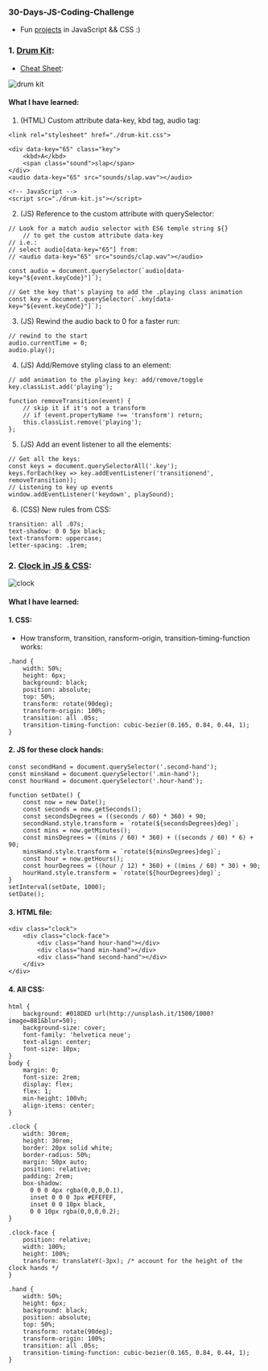### 30-Days-JS-Coding-Challenge
- Fun [projects](https://github.com/stevedang125/30-Days-JS-Coding-Challenge/tree/master/projects) in JavaScript && CSS :)

### 1. [Drum Kit](https://github.com/stevedang125/30-Days-JS-Coding-Challenge/tree/master/projects/01-Drum%20Kit):
- [Cheat Sheet](https://github.com/stevedang125/30-Days-JS-Coding-Challenge/blob/master/projects/01-Drum%20Kit/CheatSheet.md):

![drum kit](https://user-images.githubusercontent.com/32247767/50623501-89476280-0ee4-11e9-9ae6-1d2c6f41e3b9.gif)

#### What I have learned:
1. (HTML) Custom attribute data-key, kbd tag, audio tag:
```
<link rel="stylesheet" href="./drum-kit.css">
```
```
<div data-key="65" class="key">
    <kbd>A</kbd>
    <span class="sound">slap</span>
</div>
<audio data-key="65" src="sounds/slap.wav"></audio>
```
```
<!-- JavaScript -->
<script src="./drum-kit.js"></script>
```

2. (JS) Reference to the custom attribute with querySelector:
```
// Look for a match audio selector with ES6 temple string ${}
    // to get the custom attribute data-key 
// i.e.: 
// select audio[data-key="65"] from: 
// <audio data-key="65" src="sounds/clap.wav"></audio>

const audio = document.querySelector(`audio[data-key="${event.keyCode}"]`);

// Get the key that's playing to add the .playing class animation
const key = document.querySelector(`.key[data-key="${event.keyCode}"]`);
```

3. (JS) Rewind the audio back to 0 for a faster run:
```
// rewind to the start
audio.currentTime = 0; 
audio.play();
```

4. (JS) Add/Remove styling class to an element:
```
// add animation to the playing key: add/remove/toggle
key.classList.add('playing');

function removeTransition(event) {
    // skip it if it's not a transform
    // if (event.propertyName !== 'transform') return;
    this.classList.remove('playing');        
};
```

5. (JS) Add an event listener to all the elements:
```
// Get all the keys:
const keys = document.querySelectorAll('.key');
keys.forEach(key => key.addEventListener('transitionend', removeTransition));
// Listening to key up events
window.addEventListener('keydown', playSound);
```

6. (CSS) New rules from CSS:
```
transition: all .07s;
text-shadow: 0 0 5px black;
text-transform: uppercase;
letter-spacing: .1rem;
```

### 2. [Clock in JS & CSS](https://github.com/stevedang125/30-Days-JS-Coding-Challenge/tree/master/projects/02%20JS%20CSS%20Clock):

![clock](https://user-images.githubusercontent.com/32247767/50623509-906e7080-0ee4-11e9-84ab-2bac0274d4df.gif)

#### What I have learned:
#### 1. CSS:
- How transform, transition, ransform-origin, transition-timing-function works:
```
.hand {
    width: 50%;
    height: 6px;
    background: black;
    position: absolute;
    top: 50%;
    transform: rotate(90deg);
    transform-origin: 100%;
    transition: all .05s;
    transition-timing-function: cubic-bezier(0.165, 0.84, 0.44, 1);
}
```
#### 2. JS for these clock hands:
```
const secondHand = document.querySelector('.second-hand');
const minsHand = document.querySelector('.min-hand');
const hourHand = document.querySelector('.hour-hand');

function setDate() {
    const now = new Date();
    const seconds = now.getSeconds();
    const secondsDegrees = ((seconds / 60) * 360) + 90;
    secondHand.style.transform = `rotate(${secondsDegrees}deg)`;
    const mins = now.getMinutes();
    const minsDegrees = ((mins / 60) * 360) + ((seconds / 60) * 6) + 90;
    minsHand.style.transform = `rotate(${minsDegrees}deg)`;
    const hour = now.getHours();
    const hourDegrees = ((hour / 12) * 360) + ((mins / 60) * 30) + 90;
    hourHand.style.transform = `rotate(${hourDegrees}deg)`;
}
setInterval(setDate, 1000);
setDate();

```
#### 3. HTML file:
```
<div class="clock">
    <div class="clock-face">
        <div class="hand hour-hand"></div>
        <div class="hand min-hand"></div>
        <div class="hand second-hand"></div>
    </div>
</div>
```
#### 4. All CSS:
```
html {
    background: #018DED url(http://unsplash.it/1500/1000?image=881&blur=50);
    background-size: cover;
    font-family: 'helvetica neue';
    text-align: center;
    font-size: 10px;
}
body {
    margin: 0;
    font-size: 2rem;
    display: flex;
    flex: 1;
    min-height: 100vh;
    align-items: center;
}

.clock {
    width: 30rem;
    height: 30rem;
    border: 20px solid white;
    border-radius: 50%;
    margin: 50px auto;
    position: relative;
    padding: 2rem;
    box-shadow:
      0 0 0 4px rgba(0,0,0,0.1),
      inset 0 0 0 3px #EFEFEF,
      inset 0 0 10px black,
      0 0 10px rgba(0,0,0,0.2);
}

.clock-face {
    position: relative;
    width: 100%;
    height: 100%;
    transform: translateY(-3px); /* account for the height of the clock hands */
}

.hand {
    width: 50%;
    height: 6px;
    background: black;
    position: absolute;
    top: 50%;
    transform: rotate(90deg);
    transform-origin: 100%;
    transition: all .05s;
    transition-timing-function: cubic-bezier(0.165, 0.84, 0.44, 1);
}

```
